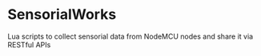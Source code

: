 # SensorialWorks
Lua scripts to collect sensorial data from NodeMCU nodes and share it via RESTful APIs
